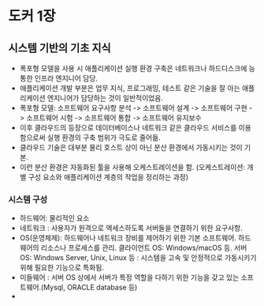 # 도커 1장

## 시스템 기반의 기초 지식

- 폭포형 모델을 사용 시 애플리케이션 실행 환경 구축은 네트워크나 하드디스크에 능통한 인프라 엔지니어 담당.
- 애플리케이션 개발 부분은 업무 지식, 프로그래밍, 테스트 같은 기술을 잘 아는 애플리케이션 엔지니어가 담당하는 것이 일반적이었음.
- 폭포형 모델: 소프트웨어 요구사항 분석 -> 소프트웨어 설계 -> 소프트웨어 구현 -> 소프트웨어 시험 -> 소프트웨어 통합 -> 소프트웨어 유지보수
- 이후 클라우드의 등장으로 데이터베이스나 네트워크 같은 클라우드 서비스를 이용함으로써 실행 환경의 구축 범위가 극도로 줄어듦.
- 클라우드 기술은 대부분 물리 호스트 상이 아닌 분산 환경에서 가동시키는 것이 기본.
- 이런 분산 환경은 자동화된 툴을 사용해 오케스트레이션을 함. (오케스트레이션: 개별 구성 요소와 애플리케이션 계층의 작업을 정리하는 과정)

### 시스템 구성

- 하드웨어: 물리적인 요소
- 네트워크 : 사용자가 원격으로 엑세스하도록 서버들을 연결하기 위한 요구사항.
- OS(운영체제): 하드웨어나 네트워크 장비를 제어하기 위한 기본 소프트웨어. 하드웨어의 리소스나 프로세스를 관리.
  클라이언트 OS: Windows/macOS 등. 
  서버 OS: Windows Server, Unix, Linux 등 : 시스템을 고속 및 안정적으로 가동시키기 위해 필요한 기능으로 특화됨.
- 미들웨어 : 서버 OS 상에서 서버가 특정 역할을 다하기 위한 기능을 갖고 있는 소프트웨어.(Mysql, ORACLE database 등)
- 


